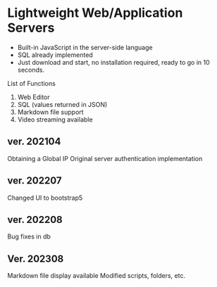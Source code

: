 # Lightweight Web/Application Servers
- Built-in JavaScript in the server-side language
- SQL already implemented
- Just download and start, no installation required, ready to go in 10 seconds.

List of Functions
1. Web Editor
1. SQL (values returned in JSON)
1. Markdown file support
1. Video streaming available

## ver. 202104
Obtaining a Global IP
Original server authentication implementation
  
## ver. 202207
Changed UI to bootstrap5

## ver. 202208
Bug fixes in db


## Ver. 202308
Markdown file display available
Modified scripts, folders, etc.
